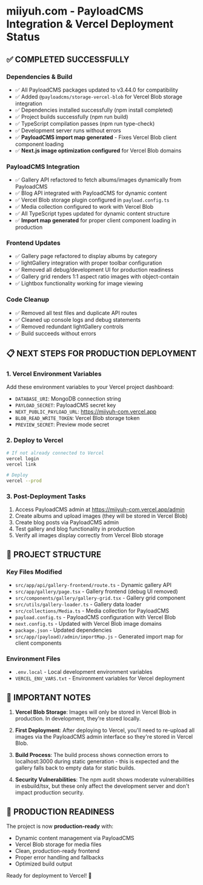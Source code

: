 # miiyuh.com - PayloadCMS Integration & Vercel Deployment Status

## ✅ COMPLETED SUCCESSFULLY

### Dependencies & Build

- ✅ All PayloadCMS packages updated to v3.44.0 for compatibility
- ✅ Added `@payloadcms/storage-vercel-blob` for Vercel Blob storage integration
- ✅ Dependencies installed successfully (npm install completed)
- ✅ Project builds successfully (npm run build)
- ✅ TypeScript compilation passes (npm run type-check)
- ✅ Development server runs without errors
- ✅ **PayloadCMS import map generated** - Fixes Vercel Blob client component loading
- ✅ **Next.js image optimization configured** for Vercel Blob domains

### PayloadCMS Integration

- ✅ Gallery API refactored to fetch albums/images dynamically from PayloadCMS
- ✅ Blog API integrated with PayloadCMS for dynamic content
- ✅ Vercel Blob storage plugin configured in `payload.config.ts`
- ✅ Media collection configured to work with Vercel Blob
- ✅ All TypeScript types updated for dynamic content structure
- ✅ **Import map generated** for proper client component loading in production

### Frontend Updates
- ✅ Gallery page refactored to display albums by category
- ✅ lightGallery integration with proper toolbar configuration
- ✅ Removed all debug/development UI for production readiness
- ✅ Gallery grid renders 1:1 aspect ratio images with object-contain
- ✅ Lightbox functionality working for image viewing

### Code Cleanup
- ✅ Removed all test files and duplicate API routes
- ✅ Cleaned up console logs and debug statements
- ✅ Removed redundant lightGallery controls
- ✅ Build succeeds without errors

## 📋 NEXT STEPS FOR PRODUCTION DEPLOYMENT

### 1. Vercel Environment Variables
Add these environment variables to your Vercel project dashboard:
- `DATABASE_URI`: MongoDB connection string
- `PAYLOAD_SECRET`: PayloadCMS secret key
- `NEXT_PUBLIC_PAYLOAD_URL`: https://miiyuh-com.vercel.app
- `BLOB_READ_WRITE_TOKEN`: Vercel Blob storage token
- `PREVIEW_SECRET`: Preview mode secret

### 2. Deploy to Vercel
```bash
# If not already connected to Vercel
vercel login
vercel link

# Deploy
vercel --prod
```

### 3. Post-Deployment Tasks
1. Access PayloadCMS admin at https://miiyuh-com.vercel.app/admin
2. Create albums and upload images (they will be stored in Vercel Blob)
3. Create blog posts via PayloadCMS admin
4. Test gallery and blog functionality in production
5. Verify all images display correctly from Vercel Blob storage

## 🔧 PROJECT STRUCTURE

### Key Files Modified
- `src/app/api/gallery-frontend/route.ts` - Dynamic gallery API
- `src/app/gallery/page.tsx` - Gallery frontend (debug UI removed)
- `src/components/gallery/gallery-grid.tsx` - Gallery grid component
- `src/utils/gallery-loader.ts` - Gallery data loader
- `src/collections/Media.ts` - Media collection for PayloadCMS
- `payload.config.ts` - PayloadCMS configuration with Vercel Blob
- `next.config.ts` - Updated with Vercel Blob image domains
- `package.json` - Updated dependencies
- `src/app/(payload)/admin/importMap.js` - Generated import map for client components

### Environment Files
- `.env.local` - Local development environment variables
- `VERCEL_ENV_VARS.txt` - Environment variables for Vercel deployment

## 🚨 IMPORTANT NOTES

1. **Vercel Blob Storage**: Images will only be stored in Vercel Blob in production. In development, they're stored locally.

2. **First Deployment**: After deploying to Vercel, you'll need to re-upload all images via the PayloadCMS admin interface so they're stored in Vercel Blob.

3. **Build Process**: The build process shows connection errors to localhost:3000 during static generation - this is expected and the gallery falls back to empty data for static builds.

4. **Security Vulnerabilities**: The npm audit shows moderate vulnerabilities in esbuild/tsx, but these only affect the development server and don't impact production security.

## 🎯 PRODUCTION READINESS

The project is now **production-ready** with:
- Dynamic content management via PayloadCMS
- Vercel Blob storage for media files
- Clean, production-ready frontend
- Proper error handling and fallbacks
- Optimized build output

Ready for deployment to Vercel! 🚀
